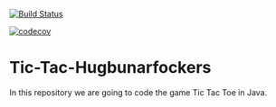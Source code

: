 [![Build Status](https://travis-ci.org/Hugbunarfockers/Tic-Tac-Hugbunarfockers.svg?branch=master)](https://travis-ci.org/Hugbunarfockers/Tic-Tac-Hugbunarfockers)

[![codecov](https://codecov.io/gh/Hugbunarfockers/Tic-Tac-Hugbunarfockers/branch/master/graph/badge.svg)](https://codecov.io/gh/Hugbunarfockers/Tic-Tac-Hugbunarfockers)

# Tic-Tac-Hugbunarfockers
In this repository we are going to code the game Tic Tac Toe in Java.
